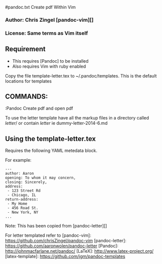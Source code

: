 #pandoc.txt  Create pdf  Within Vim

### Author:  Chris Zingel [pandoc-vim][]
### License: Same terms as Vim itself

## Requirement

- This requires [Pandoc] to be installed
- Also requires Vim with ruby enabled


Copy the file template-letter.tex to ~/.pandoc/templates. This is
the default locations for templates


## COMMANDS:

:Pandoc                 Create pdf and open pdf

To use the letter template have all the markup files in a
directory called *letter*/ or contain *letter* ie
dummy-letter-2014-6.md

## Using the template-letter.tex

Requires the following YAML  metedata block.

For example:

	---
	author: Aaron
	opening: To whom it may concern,
	closing: Sincerely,
	address: 
	 - 123 Street Rd
	 - Chicago, IL
	return-address: 
	 - My Home
	 - 456 Road St.
	 - New York, NY
	...

Note: This has been copied from [pandoc-letter][]


For letter templated refer to
[pandoc-vim]: https://github.com/chrisZingel/pandoc-vim
[pandoc-letter]: https://github.com/aaronwolen/pandoc-letter
[Pandoc]: http://johnmacfarlane.net/pandoc/
[LaTeX]: http://www.latex-project.org/
[latex-template]: https://github.com/jgm/pandoc-templates

